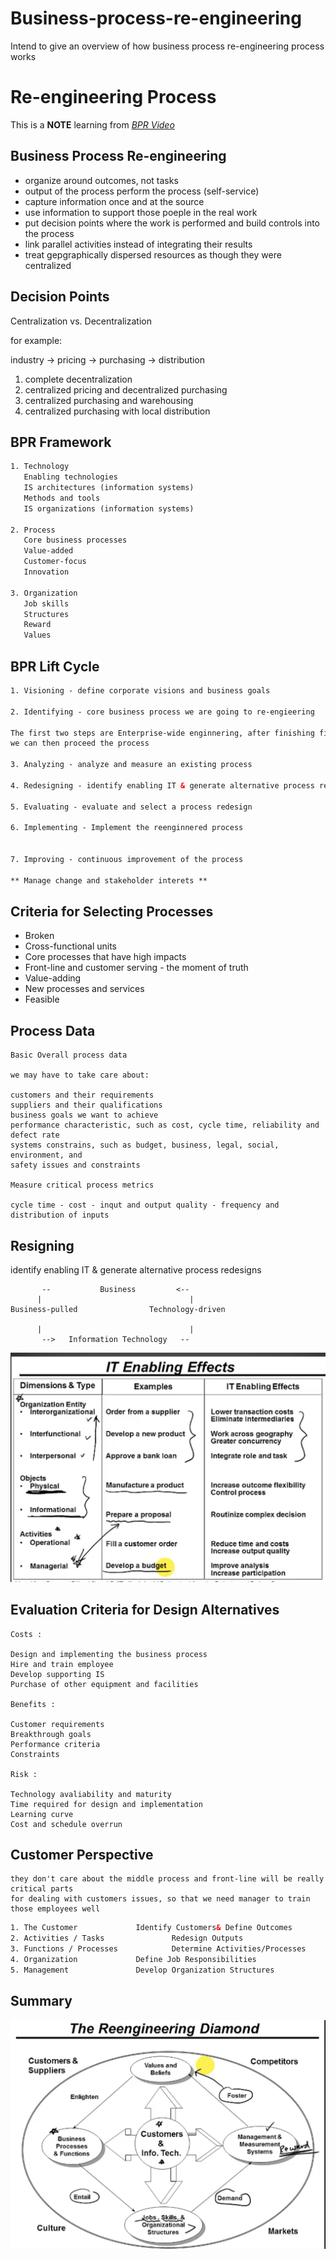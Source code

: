 # Business-process-re-engineering
Intend to give an overview of how business process re-engineering process works

# Re-engineering Process
  
This is a **NOTE** learning from [*BPR Video*](https://www.youtube.com/watch?v=oPM7PBNVaLM&t=117s)
  
## Business Process Re-engineering
  
- organize around outcomes, not tasks
- output of the process perform the process (self-service)
- capture information once and at the source
- use information to support those poeple in the real work 
- put decision points where the work is performed and build controls into the process
- link parallel activities instead of integrating their results
- treat gepgraphically dispersed resources as though they were centralized
  
## Decision Points
Centralization vs. Decentralization
  
for example:
  
industry -> pricing -> purchasing -> distribution
  
1. complete decentralization
2. centralized pricing and decentralized purchasing
3. centralized purchasing and warehousing
4. centralized purchasing with local distribution
  
## BPR Framework
```html
1. Technology
   Enabling technologies
   IS architectures (information systems)
   Methods and tools
   IS organizations (information systems)

2. Process
   Core business processes
   Value-added
   Customer-focus
   Innovation
   
3. Organization
   Job skills
   Structures
   Reward
   Values
```
  
## BPR Lift Cycle
```html
1. Visioning - define corporate visions and business goals

2. Identifying - core business process we are going to re-engieering

The first two steps are Enterprise-wide enginnering, after finishing first two,
we can then proceed the process

3. Analyzing - analyze and measure an existing process

4. Redesigning - identify enabling IT & generate alternative process redesigns

5. Evaluating - evaluate and select a process redesign

6. Implementing - Implement the reenginnered process 


7. Improving - continuous improvement of the process

** Manage change and stakeholder interets **
```
  
## Criteria for Selecting Processes

- Broken 
- Cross-functional units
- Core processes that have high impacts
- Front-line and customer serving - the moment of truth
- Value-adding
- New processes and services
- Feasible
  
## Process Data
```
Basic Overall process data

we may have to take care about:

customers and their requirements 
suppliers and their qualifications
business goals we want to achieve 
performance characteristic, such as cost, cycle time, reliability and defect rate 
systems constrains, such as budget, business, legal, social, environment, and 
safety issues and constraints

Measure critical process metrics

cycle time - cost - inqut and output quality - frequency and distribution of inputs
```
  
## Resigning

identify enabling IT & generate alternative process redesigns

```
	   --	        Business         <--
	  |                                 |
Business-pulled			       Technology-driven

	  |                                 |
	   -->   Information Technology   --
```

![IT Effects](https://github.com/codemakerss/Business-process-re-engineering/blob/main/pics/src1.png)
  
## Evaluation Criteria for Design Alternatives
```
Costs : 

Design and implementing the business process
Hire and train employee
Develop supporting IS
Purchase of other equipment and facilities

Benefits :

Customer requirements
Breakthrough goals
Performance criteria
Constraints

Risk :

Technology avaliability and maturity
Time required for design and implementation
Learning curve
Cost and schedule overrun
```
  
## Customer Perspective
```
they don't care about the middle process and front-line will be really critical parts 
for dealing with customers issues, so that we need manager to train those employees well 
```
  
```html
1. The Customer 			Identify Customers& Define Outcomes
2. Activities / Tasks		        Redesign Outputs
3. Functions / Processes	        Determine Activities/Processes
4. Organization				Define Job Responsibilities 
5. Management				Develop Organization Structures
```
  
## Summary
  
![Summary pics](https://github.com/codemakerss/Business-process-re-engineering/blob/main/pics/src2_2.png)
  






